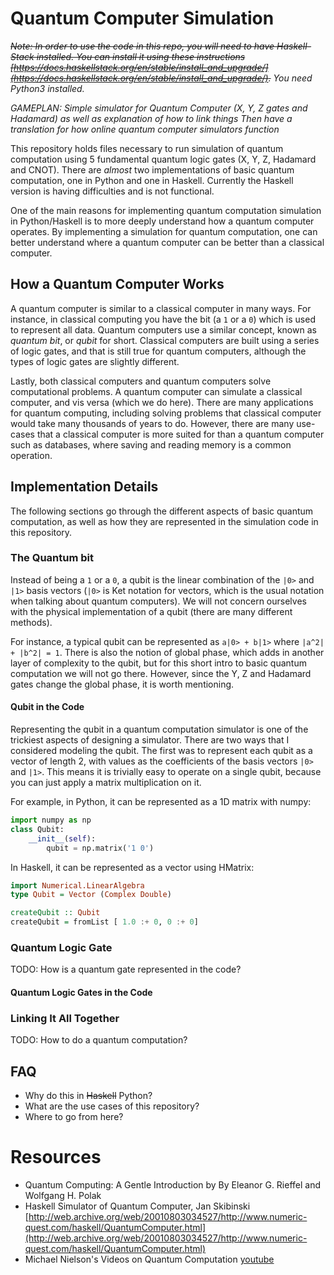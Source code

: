 # Quantum Computer Simulation

*~~Note: In order to use the code in this repo, you will need to have Haskell-Stack installed. You can install it using these instructions [https://docs.haskellstack.org/en/stable/install_and_upgrade/](https://docs.haskellstack.org/en/stable/install_and_upgrade/).~~ You need Python3 installed.*

*GAMEPLAN: Simple simulator for Quantum Computer (X, Y, Z gates and Hadamard) as well as explanation of how to link things Then have a translation for how online quantum computer simulators function*

This repository holds files necessary to run simulation of quantum computation using 5 fundamental quantum logic gates (X, Y, Z, Hadamard and CNOT). There are *almost* two implementations of basic quantum computation, one in Python and one in Haskell. Currently the Haskell version is having difficulties and is not functional.

One of the main reasons for implementing quantum computation simulation in Python/Haskell is to more deeply understand how a quantum computer operates. By implementing a simulation for quantum computation, one can better understand where a quantum computer can be better than a classical computer. 

## How a Quantum Computer Works

A quantum computer is similar to a classical computer in many ways. For instance, in classical computing you have the bit (a `1` or a `0`) which is used to represent all data. Quantum computers use a similar concept, known as *quantum bit*, or *qubit* for short. Classical computers are built using a series of logic gates, and that is still true for quantum computers, although the types of logic gates are slightly different.

Lastly, both classical computers and quantum computers solve computational problems. A quantum computer can simulate a classical computer, and vis versa (which we do here). There are many applications for quantum computing, including solving problems that classical computer would take many thousands of years to do. However, there are many use-cases that a classical computer is more suited for than a quantum computer such as databases, where saving and reading memory is a common operation. 

## Implementation Details

The following sections go through the different aspects of basic quantum computation, as well as how they are represented in the simulation code in this repository.

### The Quantum bit

Instead of being a `1` or a `0`, a qubit is the linear combination of the `|0>` and `|1>` basis vectors (`|0>` is Ket notation for vectors, which is the usual notation when talking about quantum computers). We will not concern ourselves with the physical implementation of a qubit (there are many different methods).

For instance, a typical qubit can be represented as `a|0> + b|1>` where `|a^2| + |b^2| = 1`. There is also the notion of global phase, which adds in another layer of complexity to the qubit, but for this short intro to basic quantum computation we will not go there. However, since the Y, Z and Hadamard gates change the global phase, it is worth mentioning.

#### Qubit in the Code

Representing the qubit in a quantum computation simulator is one of the trickiest aspects of designing a simulator. There are two ways that I considered modeling the qubit. The first was to represent each qubit as a vector of length 2, with values as the coefficients of the basis vectors `|0>` and `|1>`. This means it is trivially easy to operate on a single qubit, because you can just apply a matrix multiplication on it.

For example, in Python, it can be represented as a 1D matrix with numpy:
```python
import numpy as np
class Qubit:
    __init__(self):
        qubit = np.matrix('1 0')
```

In Haskell, it can be represented as a vector using HMatrix:
```haskell
import Numerical.LinearAlgebra
type Qubit = Vector (Complex Double)

createQubit :: Qubit
createQubit = fromList [ 1.0 :+ 0, 0 :+ 0]
```


### Quantum Logic Gate

TODO: How is a quantum gate represented in the code?

#### Quantum Logic Gates in the Code

### Linking It All Together

TODO: How to do a quantum computation?


## FAQ

- Why do this in ~~Haskell~~ Python?
- What are the use cases of this repository?
- Where to go from here?


# Resources

- Quantum Computing: A Gentle Introduction by By Eleanor G. Rieffel and Wolfgang H. Polak
- Haskell Simulator of Quantum Computer, Jan Skibinski [http://web.archive.org/web/20010803034527/http://www.numeric-quest.com/haskell/QuantumComputer.html](http://web.archive.org/web/20010803034527/http://www.numeric-quest.com/haskell/QuantumComputer.html)
- Michael Nielson's Videos on Quantum Computation [youtube](https://www.youtube.com/watch?v=X2q1PuI2RFI&list=PL1826E60FD05B44E4)

